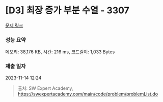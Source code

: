 # [D3] 최장 증가 부분 수열 - 3307 

[문제 링크](https://swexpertacademy.com/main/code/problem/problemDetail.do?contestProbId=AWBOKg-a6l0DFAWr) 

### 성능 요약

메모리: 38,176 KB, 시간: 216 ms, 코드길이: 1,033 Bytes

### 제출 일자

2023-11-14 12:24



> 출처: SW Expert Academy, https://swexpertacademy.com/main/code/problem/problemList.do